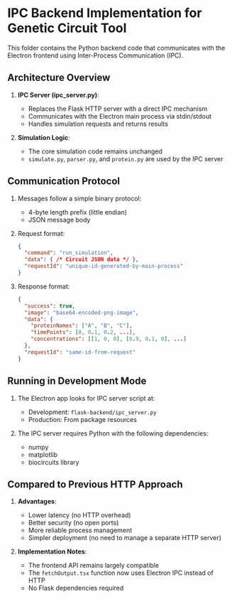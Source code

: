 # IPC Backend Implementation for Genetic Circuit Tool

This folder contains the Python backend code that communicates with the Electron frontend using Inter-Process Communication (IPC).

## Architecture Overview

1. **IPC Server (ipc_server.py)**:
   - Replaces the Flask HTTP server with a direct IPC mechanism
   - Communicates with the Electron main process via stdin/stdout
   - Handles simulation requests and returns results

2. **Simulation Logic**:
   - The core simulation code remains unchanged
   - `simulate.py`, `parser.py`, and `protein.py` are used by the IPC server

## Communication Protocol

1. Messages follow a simple binary protocol:
   - 4-byte length prefix (little endian)
   - JSON message body

2. Request format:
   ```json
   {
     "command": "run_simulation",
     "data": { /* Circuit JSON data */ },
     "requestId": "unique-id-generated-by-main-process"
   }
   ```

3. Response format:
   ```json
   {
     "success": true,
     "image": "base64-encoded-png-image",
     "data": {
       "proteinNames": ["A", "B", "C"],
       "timePoints": [0, 0.1, 0.2, ...],
       "concentrations": [[1, 0, 0], [0.9, 0.1, 0], ...]
     },
     "requestId": "same-id-from-request"
   }
   ```

## Running in Development Mode

1. The Electron app looks for IPC server script at:
   - Development: `flask-backend/ipc_server.py`
   - Production: From package resources

2. The IPC server requires Python with the following dependencies:
   - numpy
   - matplotlib
   - biocircuits library

## Compared to Previous HTTP Approach

1. **Advantages**:
   - Lower latency (no HTTP overhead)
   - Better security (no open ports)
   - More reliable process management
   - Simpler deployment (no need to manage a separate HTTP server)

2. **Implementation Notes**:
   - The frontend API remains largely compatible
   - The `fetchOutput.tsx` function now uses Electron IPC instead of HTTP
   - No Flask dependencies required